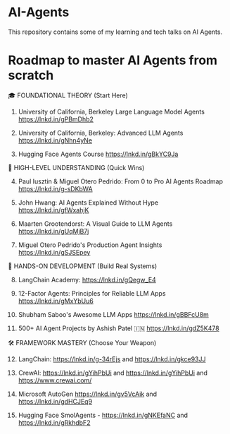 # AI-Agents
This repository contains some of my learning and tech talks on AI Agents.

# Roadmap to master AI Agents from scratch
🎓 FOUNDATIONAL THEORY (Start Here)

1. University of California, Berkeley Large Language Model Agents https://lnkd.in/gPBmDhb2 

2. University of California, Berkeley: Advanced LLM Agents https://lnkd.in/gNhn4yNe

3. Hugging Face Agents Course https://lnkd.in/gBkYC9Ja 

📝 HIGH-LEVEL UNDERSTANDING (Quick Wins)

4. Paul Iusztin & Miguel Otero Pedrido: From 0 to Pro AI Agents Roadmap https://lnkd.in/g-sDKbWA 

5. John Hwang: AI Agents Explained Without Hype https://lnkd.in/gfWxahjK 

6. Maarten Grootendorst: A Visual Guide to LLM Agents https://lnkd.in/gUqMjB7j

7. Miguel Otero Pedrido's Production Agent Insights https://lnkd.in/gSJSEpey 

🔧 HANDS-ON DEVELOPMENT (Build Real Systems)

8. LangChain Academy: https://lnkd.in/gQegw_E4

9. 12-Factor Agents: Principles for Reliable LLM Apps https://lnkd.in/gMxYbUu6 

10. Shubham Saboo's Awesome LLM Apps https://lnkd.in/gBBFcU8m 

11. 500+ AI Agent Projects by Ashish Patel 🇮🇳 https://lnkd.in/gdZ5K478

🛠️ FRAMEWORK MASTERY (Choose Your Weapon)

12. LangChain: https://lnkd.in/g-34rEjs and https://lnkd.in/gkce93JJ

13. CrewAI: https://lnkd.in/gYihPbUi and https://lnkd.in/gYihPbUi and https://www.crewai.com/
 
14. Microsoft AutoGen https://lnkd.in/gv5VcAik and https://lnkd.in/gdHCJEq9

15. Hugging Face SmolAgents - https://lnkd.in/gNKEfaNC and https://lnkd.in/gRkhdbF2
